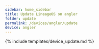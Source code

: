 ```yaml
---
sidebar: home_sidebar
title: Update LineageOS on angler
folder: update
permalink: /devices/angler/update
device: angler
---
```

{% include templates/device_update.md %}
